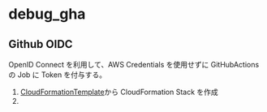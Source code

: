 # debug_gha

## Github OIDC

OpenID Connect を利用して、AWS Credentials を使用せずに GitHubActions の Job に Token を付与する。

1. [CloudFormationTemplate](./github_oidc/gha_example.template)から CloudFormation Stack を作成
1.
